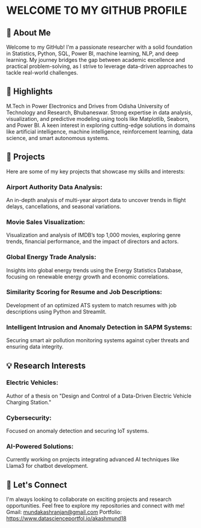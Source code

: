 # WELCOME TO MY GITHUB PROFILE

## 👋 About Me
Welcome to my GitHub! I'm a passionate researcher with a solid foundation in Statistics, Python, SQL, Power BI, machine learning, NLP, and deep learning. My journey bridges the gap between academic excellence and practical problem-solving, as I strive to leverage data-driven approaches to tackle real-world challenges.

## 🌟 Highlights
M.Tech in Power Electronics and Drives from Odisha University of Technology and Research, Bhubaneswar.
Strong expertise in data analysis, visualization, and predictive modeling using tools like Matplotlib, Seaborn, and Power BI.
A keen interest in exploring cutting-edge solutions in domains like artificial intelligence, machine intelligence, reinforcement learning, data science, and smart autonomous systems.

## 📂 Projects
Here are some of my key projects that showcase my skills and interests:

### Airport Authority Data Analysis: 
An in-depth analysis of multi-year airport data to uncover trends in flight delays, cancellations, and seasonal variations.

### Movie Sales Visualization: 
Visualization and analysis of IMDB’s top 1,000 movies, exploring genre trends, financial performance, and the impact of directors and actors.

### Global Energy Trade Analysis: 
Insights into global energy trends using the Energy Statistics Database, focusing on renewable energy growth and economic correlations.

### Similarity Scoring for Resume and Job Descriptions: 
Development of an optimized ATS system to match resumes with job descriptions using Python and Streamlit.

### Intelligent Intrusion and Anomaly Detection in SAPM Systems: 
Securing smart air pollution monitoring systems against cyber threats and ensuring data integrity.

## 💡 Research Interests
### Electric Vehicles: 
Author of a thesis on "Design and Control of a Data-Driven Electric Vehicle Charging Station."
### Cybersecurity: 
Focused on anomaly detection and securing IoT systems.
### AI-Powered Solutions: 
Currently working on projects integrating advanced AI techniques like Llama3 for chatbot development.

## 🚀 Let's Connect
I'm always looking to collaborate on exciting projects and research opportunities. Feel free to explore my repositories and connect with me!
Gmail: mundakashranjan@gmail.com
Portfolio: https://www.datascienceportfol.io/akashmund18
